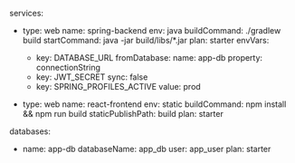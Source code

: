 services:
- type: web
  name: spring-backend
  env: java
  buildCommand: ./gradlew build
  startCommand: java -jar build/libs/*.jar
  plan: starter
  envVars:
    - key: DATABASE_URL
      fromDatabase:
      name: app-db
      property: connectionString
    - key: JWT_SECRET
      sync: false
    - key: SPRING_PROFILES_ACTIVE
      value: prod

- type: web
  name: react-frontend
  env: static
  buildCommand: npm install && npm run build
  staticPublishPath: build
  plan: starter

databases:
- name: app-db
  databaseName: app_db
  user: app_user
  plan: starter
